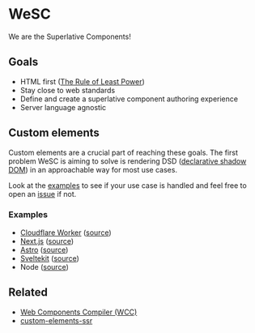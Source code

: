 # WeSC

We are the Superlative Components!


## Goals

- HTML first ([The Rule of Least Power](https://www.w3.org/2001/tag/doc/leastPower.html))
- Stay close to web standards
- Define and create a superlative component authoring experience
- Server language agnostic


## Custom elements

Custom elements are a crucial part of reaching these goals. 
The first problem WeSC is aiming to solve is rendering DSD 
([declarative shadow DOM](https://developer.chrome.com/en/articles/declarative-shadow-dom/))
in an approachable way for most use cases.

Look at the [examples](./examples) to see if your use case is handled and
feel free to open an [issue](https://github.com/luwes/wesc/issues/new) if not.


### Examples

- [Cloudflare Worker](https://wesc.luwes.workers.dev/?url=https%3A%2F%2Fmedia-chrome.mux.dev%2Fexamples%2Fvanilla%2Fadvanced.html) ([source](./examples/cloudflare-worker))
- [Next.js](https://wesc-nextjs.vercel.app/) ([source](./examples/nextjs))
- [Astro](https://wesc-astro-luwes.vercel.app/) ([source](./examples/astro))
- [Sveltekit](https://wesc-coe.pages.dev/) ([source](./examples/sveltekit))
- Node ([source](./examples/node))


## Related

- [Web Components Compiler (WCC)](https://github.com/ProjectEvergreen/wcc)
- [custom-elements-ssr](https://github.com/thepassle/custom-elements-ssr/)
